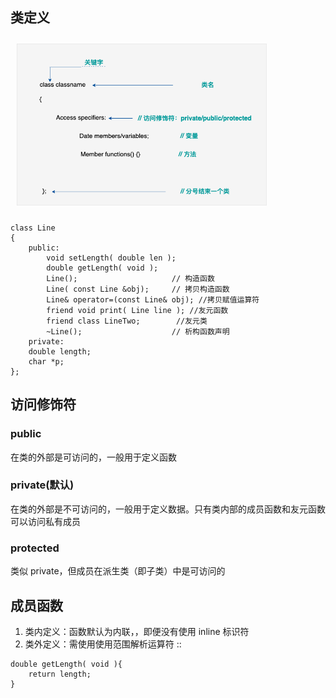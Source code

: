 ## 类定义  
<img src="../../../pic/C-Lang/C++/Class/classes-define.png" style="width:400px;padding:10px;"/>

```
class Line
{   
    public:
        void setLength( double len );
        double getLength( void );
        Line();                     // 构造函数
        Line( const Line &obj);     // 拷贝构造函数
        Line& operator=(const Line& obj); //拷贝赋值运算符
        friend void print( Line line ); //友元函数
        friend class LineTwo;        //友元类
        ~Line();                    // 析构函数声明
    private:
    double length;
    char *p;
};
```
## 访问修饰符
### public
在类的外部是可访问的，一般用于定义函数
### private(默认)
在类的外部是不可访问的，一般用于定义数据。只有类内部的成员函数和友元函数可以访问私有成员
### protected
类似 private，但成员在派生类（即子类）中是可访问的

## 成员函数
1. 类内定义：函数默认为内联，，即便没有使用 inline 标识符
2. 类外定义：需使用使用范围解析运算符 ::
```
double getLength( void ){
    return length;
}
```